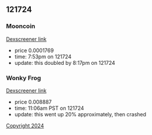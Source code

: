 ## 121724

### Mooncoin

[Dexscreener link](https://dexscreener.com/solana/2wzyakv4v3pymynrfwf3ux7gcqqaritbt8ymjn3nanhy)

- price 0.0001769
- time: 7:53pm on 121724
- update: this doubled by 8:17pm on 121724 

### Wonky Frog

[Dexscreener link](https://dexscreener.com/solana/gwm41kcnthc7zwmvej1vjpv8xev1v54yrnuiphtheqz8)

- price 0.008887 
- time: 11:06am PST on 121724
- update: this went up 20% approximately, then crashed

[Copyright 2024](https://github.com/julianeon/cooking)
